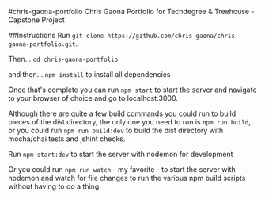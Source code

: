 #chris-gaona-portfolio
Chris Gaona Portfolio for Techdegree & Treehouse - Capstone Project

##Instructions
Run `git clone https://github.com/chris-gaona/chris-gaona-portfolio.git`.

Then...
`cd chris-gaona-portfolio`

and then...
`npm install` to install all dependencies

Once that's complete you can run `npm start` to start the server and navigate to your browser of choice and go to localhost:3000.

Although there are quite a few build commands you could run to build pieces of the dist directory, the only one you need to run is `npm run build`, or you could run `npm run build:dev` to build the dist directory with mocha/chai tests and jshint checks. 

Run `npm start:dev` to start the server with nodemon for development

Or you could run `npm run watch` - my favorite - to start the server with nodemon and watch for file changes to run the various npm build scripts without having to do a thing.
